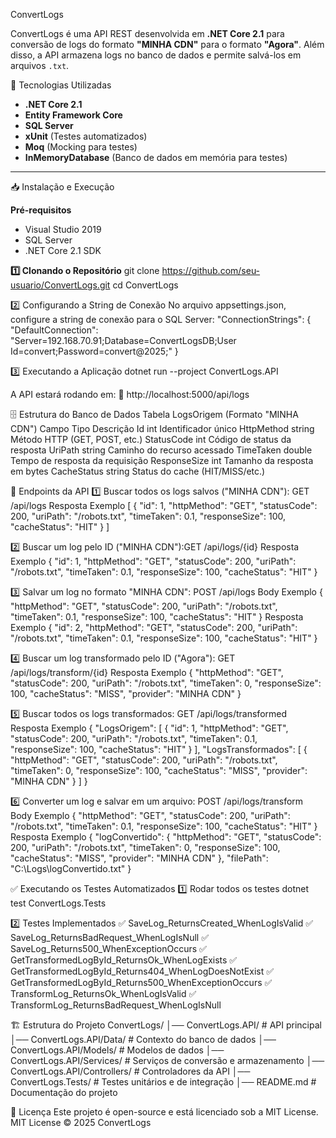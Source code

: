 ConvertLogs

ConvertLogs é uma API REST desenvolvida em **.NET Core 2.1** para conversão de logs do formato **"MINHA CDN"** para o formato **"Agora"**. Além disso, a API armazena logs no banco de dados e permite salvá-los em arquivos `.txt`.

🚀 Tecnologias Utilizadas

- **.NET Core 2.1**
- **Entity Framework Core**
- **SQL Server**
- **xUnit** (Testes automatizados)
- **Moq** (Mocking para testes)
- **InMemoryDatabase** (Banco de dados em memória para testes)

---

📥 Instalação e Execução

**Pré-requisitos**
- Visual Studio 2019
- SQL Server
- .NET Core 2.1 SDK

**1️⃣ Clonando o Repositório**
git clone https://github.com/seu-usuario/ConvertLogs.git
cd ConvertLogs

2️⃣ Configurando a String de Conexão
No arquivo appsettings.json, configure a string de conexão para o SQL Server:
"ConnectionStrings": {
  "DefaultConnection": "Server=192.168.70.91;Database=ConvertLogsDB;User Id=convert;Password=convert@2025;"
}

3️⃣ Executando a Aplicação
dotnet run --project ConvertLogs.API

A API estará rodando em:
🔗 http://localhost:5000/api/logs

🗄️ Estrutura do Banco de Dados
Tabela LogsOrigem (Formato "MINHA CDN")
Campo	Tipo	Descrição
Id	int	Identificador único
HttpMethod	string	Método HTTP (GET, POST, etc.)
StatusCode	int	Código de status da resposta
UriPath	string	Caminho do recurso acessado
TimeTaken	double	Tempo de resposta da requisição
ResponseSize	int	Tamanho da resposta em bytes
CacheStatus	string	Status do cache (HIT/MISS/etc.)

📌 Endpoints da API
1️⃣ Buscar todos os logs salvos ("MINHA CDN"): GET /api/logs
Resposta Exemplo
[
  {
    "id": 1,
    "httpMethod": "GET",
    "statusCode": 200,
    "uriPath": "/robots.txt",
    "timeTaken": 0.1,
    "responseSize": 100,
    "cacheStatus": "HIT"
  }
]

2️⃣ Buscar um log pelo ID ("MINHA CDN"):GET /api/logs/{id}
Resposta Exemplo
{
  "id": 1,
  "httpMethod": "GET",
  "statusCode": 200,
  "uriPath": "/robots.txt",
  "timeTaken": 0.1,
  "responseSize": 100,
  "cacheStatus": "HIT"
}

3️⃣ Salvar um log no formato "MINHA CDN": POST /api/logs
Body Exemplo
{
  "httpMethod": "GET",
  "statusCode": 200,
  "uriPath": "/robots.txt",
  "timeTaken": 0.1,
  "responseSize": 100,
  "cacheStatus": "HIT"
}
Resposta Exemplo
{
  "id": 2,
  "httpMethod": "GET",
  "statusCode": 200,
  "uriPath": "/robots.txt",
  "timeTaken": 0.1,
  "responseSize": 100,
  "cacheStatus": "HIT"
}

4️⃣ Buscar um log transformado pelo ID ("Agora"): GET /api/logs/transform/{id}
Resposta Exemplo
{
  "httpMethod": "GET",
  "statusCode": 200,
  "uriPath": "/robots.txt",
  "timeTaken": 0,
  "responseSize": 100,
  "cacheStatus": "MISS",
  "provider": "MINHA CDN"
}

5️⃣ Buscar todos os logs transformados: GET /api/logs/transformed
Resposta Exemplo
{
  "LogsOrigem": [
    {
      "id": 1,
      "httpMethod": "GET",
      "statusCode": 200,
      "uriPath": "/robots.txt",
      "timeTaken": 0.1,
      "responseSize": 100,
      "cacheStatus": "HIT"
    }
  ],
  "LogsTransformados": [
    {
      "httpMethod": "GET",
      "statusCode": 200,
      "uriPath": "/robots.txt",
      "timeTaken": 0,
      "responseSize": 100,
      "cacheStatus": "MISS",
      "provider": "MINHA CDN"
    }
  ]
}

6️⃣ Converter um log e salvar em um arquivo: POST /api/logs/transform
Body Exemplo
{
  "httpMethod": "GET",
  "statusCode": 200,
  "uriPath": "/robots.txt",
  "timeTaken": 0.1,
  "responseSize": 100,
  "cacheStatus": "HIT"
}
Resposta Exemplo
{
  "logConvertido": {
    "httpMethod": "GET",
    "statusCode": 200,
    "uriPath": "/robots.txt",
    "timeTaken": 0,
    "responseSize": 100,
    "cacheStatus": "MISS",
    "provider": "MINHA CDN"
  },
  "filePath": "C:\\Logs\\logConvertido.txt"
}


✅ Executando os Testes Automatizados
1️⃣ Rodar todos os testes
  dotnet test ConvertLogs.Tests

2️⃣ Testes Implementados
✅ SaveLog_ReturnsCreated_WhenLogIsValid
✅ SaveLog_ReturnsBadRequest_WhenLogIsNull
✅ SaveLog_Returns500_WhenExceptionOccurs
✅ GetTransformedLogById_ReturnsOk_WhenLogExists
✅ GetTransformedLogById_Returns404_WhenLogDoesNotExist
✅ GetTransformedLogById_Returns500_WhenExceptionOccurs
✅ TransformLog_ReturnsOk_WhenLogIsValid
✅ TransformLog_ReturnsBadRequest_WhenLogIsNull

🏗️ Estrutura do Projeto
ConvertLogs/
│── ConvertLogs.API/            # API principal
│── ConvertLogs.API/Data/       # Contexto do banco de dados
│── ConvertLogs.API/Models/     # Modelos de dados
│── ConvertLogs.API/Services/   # Serviços de conversão e armazenamento
│── ConvertLogs.API/Controllers/ # Controladores da API
│── ConvertLogs.Tests/          # Testes unitários e de integração
│── README.md                   # Documentação do projeto

📜 Licença
Este projeto é open-source e está licenciado sob a MIT License.
MIT License © 2025 ConvertLogs



